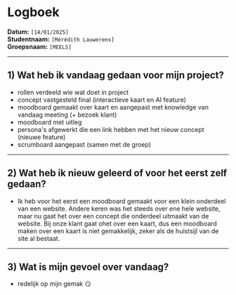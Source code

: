 # Logboek

**Datum:** `[14/01/2025]`  
**Studentnaam:** `[Mérédith Lauwerens]`  
**Groepsnaam:** `[MEELS]`

---

## 1) Wat heb ik vandaag gedaan voor mijn project?

- rollen verdeeld wie wat doet in project
- concept vastgesteld final (interactieve kaart en AI feature)
- moodboard gemaakt over kaart en aangepast met knowledge van vandaag meeting (+ bezoek klant)
- moodboard met uitleg
- persona's afgewerkt die een link hebben met het nieuw concept (nieuwe feature)
- scrumboard aangepast (samen met de groep)

---

## 2) Wat heb ik nieuw geleerd of voor het eerst zelf gedaan?

- Ik heb voor het eerst een moodboard gemaakt voor een klein onderdeel van een website. Andere keren was het steeds over ene hele website, maar nu gaat het over een concept die onderdeel uitmaakt van de website. Bij onze klant gaat ohet over een kaart, dus een moodboard maken over een kaart is niet gemakkelijk, zeker als de huistsijl van de site al bestaat.

---

## 3) Wat is mijn gevoel over vandaag?

- redelijk op mijn gemak 😏
